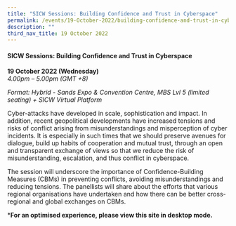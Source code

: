 ```yaml
---
title: "SICW Sessions: Building Confidence and Trust in Cyberspace"
permalink: /events/19-October-2022/building-confidence-and-trust-in-cyberspace/
description: ""
third_nav_title: 19 October 2022
---
```

#### **SICW Sessions: Building Confidence and Trust in Cyberspace**

**19 October 2022 (Wednesday)**  
*4.00pm – 5.00pm (GMT +8)*

*Format: Hybrid - Sands Expo & Convention Centre, MBS Lvl 5 (limited seating) + SICW Virtual Platform*

Cyber-attacks have developed in scale, sophistication and impact. In addition, recent geopolitical developments have increased tensions and risks of conflict arising from misunderstandings and misperception of cyber incidents. It is especially in such times that we should preserve avenues for dialogue, build up habits of cooperation and mutual trust, through an open and transparent exchange of views so that we reduce the risk of misunderstanding, escalation, and thus conflict in cyberspace. 
  
The session will underscore the importance of Confidence-Building Measures (CBMs) in preventing conflicts, avoiding misunderstandings and reducing tensions. The panellists will share about the efforts that various regional organisations have undertaken and how there can be better cross-regional and global exchanges on CBMs. 

***For an optimised experience, please view this site in desktop mode.**